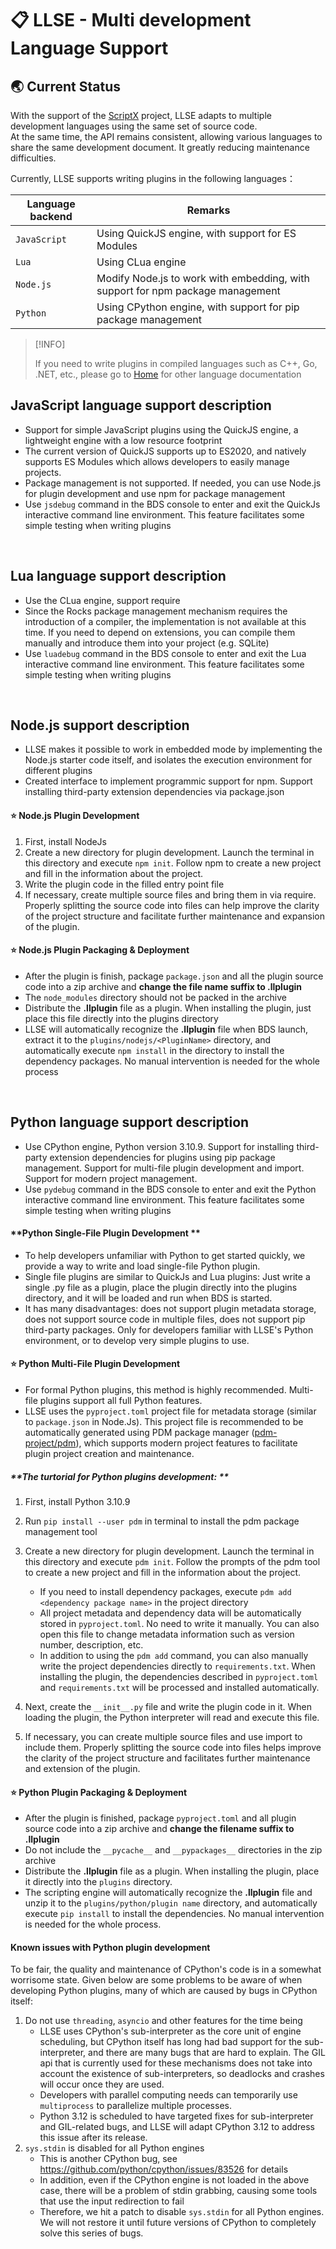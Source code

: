 # 📋 LLSE - Multi development Language Support

## 🌏 Current Status

With the support of the [ScriptX](https://github.com/Tencent/ScriptX) project, LLSE adapts to multiple development languages using the same set of source code.    
At the same time, the API remains consistent, allowing various languages to share the same development document. It greatly reducing maintenance difficulties.

Currently, LLSE supports writing plugins in the following languages：

| Language backend | Remarks                                                      |
| ---------------- | ------------------------------------------------------------ |
| `JavaScript`     | Using QuickJS engine, with support for ES Modules            |
| `Lua`            | Using CLua engine                                            |
| `Node.js`         | Modify Node.js to work with embedding, with support for npm package management |
| `Python`  | Using CPython engine, with support for pip package management |

> [!INFO]
>
> If you need to write plugins in compiled languages such as C++, Go, .NET, etc., please go to [Home](../zh-Hans) for other language documentation

## JavaScript language support description

- Support for simple JavaScript plugins using the QuickJS engine, a lightweight engine with a low resource footprint
- The current version of QuickJS supports up to ES2020, and natively supports ES Modules which allows developers to easily manage projects.
- Package management is not supported. If needed, you can use Node.js for plugin development and use npm for package management
- Use `jsdebug` command in the BDS console to enter and exit the QuickJs interactive command line environment. This feature facilitates some simple testing when writing plugins

<br>

## Lua language support description

- Use the CLua engine, support require
- Since the Rocks package management mechanism requires the introduction of a compiler, the implementation is not available at this time. If you need to depend on extensions, you can compile them manually and introduce them into your project (e.g. SQLite)
- Use `luadebug` command in the BDS console to enter and exit the Lua interactive command line environment. This feature facilitates some simple testing when writing plugins

<br>

## Node.js support description

- LLSE makes it possible to work in embedded mode by implementing the Node.js starter code itself, and isolates the execution environment for different plugins
- Created interface to implement programmic support for npm. Support installing third-party extension dependencies via package.json

#### ⭐ **Node.js Plugin Development**

1. First, install NodeJs
2. Create a new directory for plugin development. Launch the terminal in this directory and execute `npm init`. Follow npm to create a new project and fill in the information about the project.
3. Write the plugin code in the filled entry point file
4. If necessary, create multiple source files and bring them in via require. Properly splitting the source code into files can help improve the clarity of the project structure and facilitate further maintenance and expansion of the plugin.

#### ⭐ **Node.js Plugin Packaging & Deployment**

- After the plugin is finish, package `package.json` and all the plugin source code into a zip archive and **change the file name suffix to .llplugin**
- The `node_modules` directory should not be packed in the archive
- Distribute the **.llplugin** file as a plugin. When installing the plugin, just place this file directly into the plugins directory
- LLSE will automatically recognize the **.llplugin** file when BDS launch, extract it to the `plugins/nodejs/<PluginName>` directory, and automatically execute `npm install` in the directory to install the dependency packages. No manual intervention is needed for the whole process

<br>

## Python language support description

- Use CPython engine, Python version 3.10.9. Support for installing third-party extension dependencies for plugins using pip package management. Support for multi-file plugin development and import. Support for modern project management.
- Use `pydebug` command in the BDS console to enter and exit the Python interactive command line environment. This feature facilitates some simple testing when writing plugins

#### **Python Single-File Plugin Development **

- To help developers unfamiliar with Python to get started quickly, we provide a way to write and load single-file Python plugin.
- Single file plugins are similar to QuickJs and Lua plugins: Just write a single .py file as a plugin, place the plugin directly into the plugins directory, and it will be loaded and run when BDS is started.
- It has many disadvantages: does not support plugin metadata storage, does not support source code in multiple files, does not support pip third-party packages. Only for developers familiar with LLSE's Python environment, or to develop very simple plugins to use.

#### ⭐ **Python Multi-File Plugin Development**

- For formal Python plugins, this method is highly recommended. Multi-file plugins support all full Python features.
- LLSE uses the `pyproject.toml` project file for metadata storage (similar to `package.json` in Node.Js). This project file is recommended to be automatically generated using PDM package manager ([pdm-project/pdm](https://github.com/pdm-project/pdm)), which supports modern project features to facilitate plugin project creation and maintenance.

##### **The turtorial for Python plugins development: **
1. First, install Python 3.10.9
2. Run `pip install --user pdm` in terminal to install the pdm package management tool
3. Create a new directory for plugin development. Launch the terminal in this directory and execute `pdm init`. Follow the prompts of the pdm tool to create a new project and fill in the information about the project.
   - If you need to install dependency packages, execute `pdm add <dependency package name>` in the project directory
   - All project metadata and dependency data will be automatically stored in `pyproject.toml`. No need to write it manually. You can also open this file to change metadata information such as version number, description, etc.
   - In addition to using the `pdm add` command, you can also manually write the project dependencies directly to `requirements.txt`. When installing the plugin, the dependencies described in `pyproject.toml` and `requirements.txt` will be processed and installed automatically.

3. Next, create the `__init__.py` file and write the plugin code in it. When loading the plugin, the Python interpreter will read and execute this file.
4. If necessary, you can create multiple source files and use import to include them. Properly splitting the source code into files helps improve the clarity of the project structure and facilitates further maintenance and extension of the plugin.

#### ⭐ **Python Plugin Packaging & Deployment**

- After the plugin is finished, package `pyproject.toml` and all plugin source code into a zip archive and **change the filename suffix to .llplugin**
- Do not include the `__pycache__` and `__pypackages__` directories in the zip archive
- Distribute the **.llplugin** file as a plugin. When installing the plugin, place it directly into the `plugins` directory.
- The scripting engine will automatically recognize the **.llplugin** file and unzip it to the `plugins/python/plugin name` directory, and automatically execute `pip install` to install the dependencies. No manual intervention is needed for the whole process.

#### **Known issues with Python plugin development**

To be fair, the quality and maintenance of CPython's code is in a somewhat worrisome state. Given below are some problems to be aware of when developing Python plugins, many of which are caused by bugs in CPython itself:

1. Do not use `threading`, `asyncio` and other features for the time being
   - LLSE uses CPython's sub-interpreter as the core unit of engine scheduling, but CPython itself has long had bad support for the sub-interpreter, and there are many bugs that are hard to explain. The GIL api that is currently used for these mechanisms does not take into account the existence of sub-interpreters, so deadlocks and crashes will occur once they are used.
   - Developers with parallel computing needs can temporarily use `multiprocess` to parallelize multiple processes.
   - Python 3.12 is scheduled to have targeted fixes for sub-interpreter and GIL-related bugs, and LLSE will adapt CPython 3.12 to address this issue after its release.
2. `sys.stdin` is disabled for all Python engines
   - This is another CPython bug, see https://github.com/python/cpython/issues/83526 for details
   - In addition, even if the CPython engine is not loaded in the above case, there will be a problem of stdin grabbing, causing some tools that use the input redirection to fail
   - Therefore, we hit a patch to disable `sys.stdin` for all Python engines. We will not restore it until future versions of CPython to completely solve this series of bugs.
